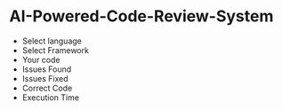 # AI-Powered-Code-Review-System

- Select language
- Select Framework
- Your code
- Issues Found
- Issues Fixed
- Correct Code
- Execution Time
